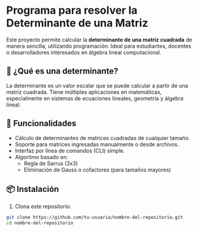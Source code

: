 # Programa para resolver la Determinante de una Matriz

Este proyecto permite calcular la **determinante de una matriz cuadrada** de manera sencilla, utilizando programación. Ideal para estudiantes, docentes o desarrolladores interesados en álgebra lineal computacional.

## 🧮 ¿Qué es una determinante?

La determinante es un valor escalar que se puede calcular a partir de una matriz cuadrada. Tiene múltiples aplicaciones en matemáticas, especialmente en sistemas de ecuaciones lineales, geometría y álgebra lineal.

## 🚀 Funcionalidades

- Cálculo de determinantes de matrices cuadradas de cualquier tamaño.
- Soporte para matrices ingresadas manualmente o desde archivos.
- Interfaz por línea de comandos (CLI) simple.
- Algoritmo basado en:
  - Regla de Sarrus (3x3)
  - Eliminación de Gauss o cofactores (para tamaños mayores)

## 📦 Instalación

1. Clona este repositorio:

```bash
git clone https://github.com/tu-usuario/nombre-del-repositorio.git
cd nombre-del-repositorio
